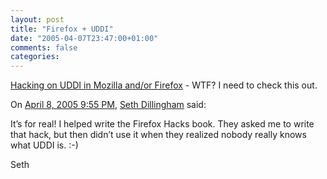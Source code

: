 ```yaml
---
layout: post
title: "Firefox + UDDI"
date: "2005-04-07T23:47:00+01:00"
comments: false
categories: 
---
```


<p><a href="http://www.truerwords.net/articles/mozilla/firefoxhacks_uddi.html">Hacking on UDDI in Mozilla and/or Firefox</a> - WTF?
I need to check this out.</p>

<section class="comments">

<div class="comment" id="comment-511">
On <a href="#comment-511" title="Permalink to this comment">April  8, 2005  9:55 PM</a>, <a href="http://www.truerwords.net/" title="http://www.truerwords.net/" rel="nofollow">Seth Dillingham</a>
said:
<p>It&#8217;s for real! I helped write the Firefox Hacks book. They asked me to write that hack, but then didn&#8217;t use it when they realized nobody really knows what UDDI is. :-)</p>

<p>Seth</p>


</section>

